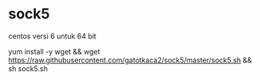 # sock5
centos versi 6 untuk 64 bit

yum install -y wget && wget https://raw.githubusercontent.com/gatotkaca2/sock5/master/sock5.sh && sh sock5.sh
